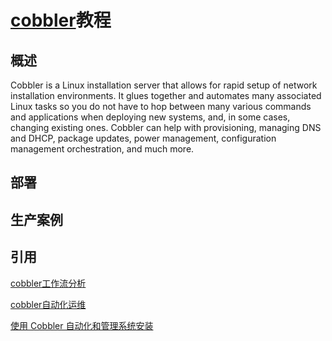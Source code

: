 # [cobbler](http://cobbler.github.io/)教程

## 概述

Cobbler is a Linux installation server that allows for rapid setup of network installation environments. 
It glues together and automates many associated Linux tasks so you do not have to hop between many various commands and applications
when deploying new systems, and, in some cases, changing existing ones. Cobbler can help with provisioning, managing DNS and DHCP, 
package updates, power management, configuration management orchestration, and much more.


## 部署




## 生产案例







## 引用


[cobbler工作流分析](http://www.cnblogs.com/shhnwangjian/p/5861139.html)

[cobbler自动化运维](http://blog.csdn.net/cuigelasi/article/details/76849712)

[使用 Cobbler 自动化和管理系统安装](https://www.ibm.com/developerworks/cn/linux/l-cobbler/index.html)
